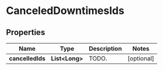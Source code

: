 

# CanceledDowntimesIds

## Properties

Name | Type | Description | Notes
------------ | ------------- | ------------- | -------------
**cancelledIds** | **List&lt;Long&gt;** | TODO. |  [optional]



